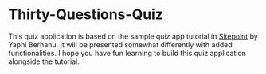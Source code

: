 # Thirty-Questions-Quiz
This quiz application is based on the sample quiz app tutorial in [Sitepoint](https://www.sitepoint.com/simple-javascript-quiz/) by Yaphi Berhanu. It will be presented somewhat differently with added functionalities. I hope you have fun learning to build this quiz application alongside the tutorial.
